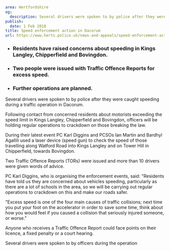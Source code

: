```yaml
area: Hertfordshire
og:
  description: Several drivers were spoken to by police after they were caught speeding during a traffic operation in Dacorum.
publish:
  date: 1 Feb 2018
title: Speed enforcement action in Dacorum
url: https://www.herts.police.uk/news-and-appeals/speed-enforcement-action-in-dacorum
```

* ### Residents have raised concerns about speeding in Kings Langley, Chipperfield and Bovingdon.

 * ### Two people were issued with Traffic Offence Reports for excess speed.

 * ### Further operations are planned.

Several drivers were spoken to by police after they were caught speeding during a traffic operation in Dacorum.

Following contact from concerned residents about motorists exceeding the speed limit in Kings Langley, Chipperfield and Bovingdon, officers will be holding regular operations to crackdown on those breaking the law.

During their latest event PC Karl Diggins and PCSOs Ian Martin and Bardhyl Agallili used a laser device (speed gun) to check the speed of those travelling along Watford Road into Kings Langley and on Tower Hill in Chipperfield, towards Bovingdon.

Two Traffic Offence Reports (TORs) were issued and more than 10 drivers were given words of advice.

PC Karl Diggins, who is organising the enforcement events, said: "Residents have told us they are concerned about vehicles speeding, particularly as there are a lot of schools in the area, so we will be carrying out regular operations to crackdown on this and make our roads safer.

"Excess speed is one of the four main causes of traffic collisions; next time you put your foot on the accelerator in order to save some time, think about how you would feel if you caused a collision that seriously injured someone, or worse."

Anyone who receives a Traffic Offence Report could face points on their licence, a fixed penalty or a court hearing.

Several drivers were spoken to by officers during the operation
